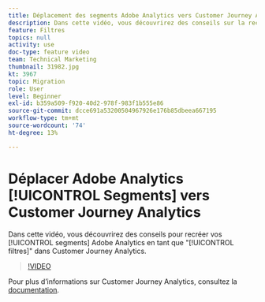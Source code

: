 ```yaml
---
title: Déplacement des segments Adobe Analytics vers Customer Journey Analytics
description: Dans cette vidéo, vous découvrirez des conseils sur la recréation de vos segments Adobe Analytics en tant que "filtres" dans Customer Journey Analytics.
feature: Filtres
topics: null
activity: use
doc-type: feature video
team: Technical Marketing
thumbnail: 31982.jpg
kt: 3967
topic: Migration
role: User
level: Beginner
exl-id: b359a509-f920-40d2-978f-983f1b555e86
source-git-commit: dcce691a53200504967926e176b85dbeea667195
workflow-type: tm+mt
source-wordcount: '74'
ht-degree: 13%

---
```


# Déplacer Adobe Analytics [!UICONTROL Segments] vers Customer Journey Analytics

Dans cette vidéo, vous découvrirez des conseils pour recréer vos [!UICONTROL segments] Adobe Analytics en tant que &quot;[!UICONTROL filtres]&quot; dans Customer Journey Analytics.

>[!VIDEO](https://video.tv.adobe.com/v/31982/?quality=12)

Pour plus d’informations sur Customer Journey Analytics, consultez la [documentation](https://docs.adobe.com/content/help/fr-FR/analytics-platform/using/cja-landing.html).
